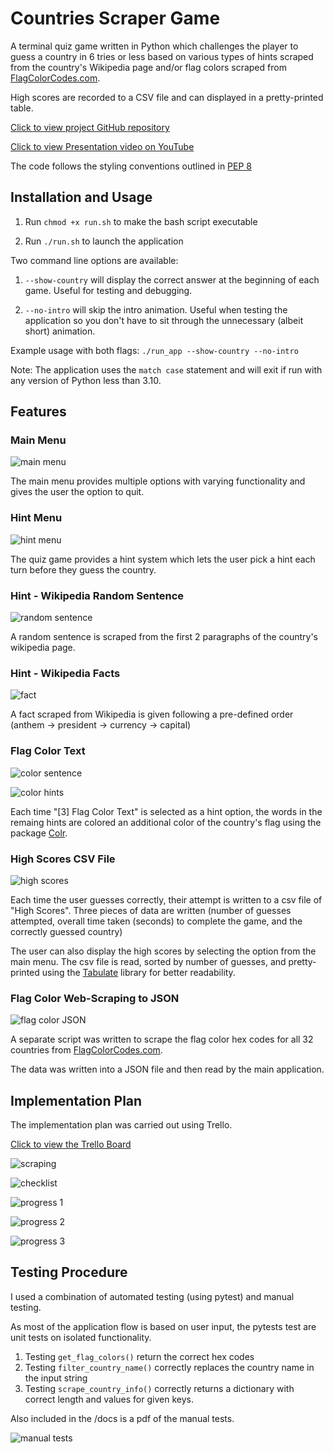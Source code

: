 # Countries Scraper Game

A terminal quiz game written in Python which challenges the player to guess a country in 6 tries or less based on various types of hints scraped from the country's Wikipedia page and/or flag colors scraped from [FlagColorCodes.com](https://www.flagcolorcodes.com/).

High scores are recorded to a CSV file and can displayed in a pretty-printed table.

[Click to view project GitHub repository](https://github.com/quentin-mckay/countries-scraper-game)

[Click to view Presentation video on YouTube](https://www.youtube.com/watch?v=jBaQAOYJ8Dc&ab_channel=QuentinMcKay)

The code follows the styling conventions outlined in [PEP 8](https://peps.python.org/pep-0008/)

## Installation and Usage

1. Run `chmod +x run.sh` to make the bash script executable

2. Run `./run.sh` to launch the application

Two command line options are available:
1. `--show-country` will display the correct answer at the beginning of each game. Useful for testing and debugging.

2. `--no-intro` will skip the intro animation. Useful when testing the application so you don't have to sit through the unnecessary (albeit short) animation.

Example usage with both flags: `./run_app --show-country --no-intro`

Note: The application uses the `match case` statement and will exit if run with any version of Python less than 3.10.

## Features

### Main Menu

![main menu](./images/main-menu.jpg)

The main menu provides multiple options with varying functionality and gives the user the option to quit.


### Hint Menu

![hint menu](./images/hint-menu.jpg)

The quiz game provides a hint system which lets the user pick a hint each turn before they guess the country.

### Hint - Wikipedia Random Sentence

![random sentence](./images/random-sentence.jpg)

A random sentence is scraped from the first 2 paragraphs of the country's wikipedia page.

### Hint - Wikipedia Facts

![fact](./images/fact.jpg)

A fact scraped from Wikipedia is given following a pre-defined order (anthem -> president -> currency -> capital)

### Flag Color Text

![color sentence](./images/color-sentence.jpg)

![color hints](./images/flag-color-words.jpg)

Each time "[3] Flag Color Text" is selected as a hint option, the words in the remaing hints are colored an additional color of the country's flag using the package [Colr](https://pypi.org/project/Colr/).  


### High Scores CSV File

![high scores](./images/high-scores.jpg)

Each time the user guesses correctly, their attempt is written to a csv file of "High Scores". Three pieces of data are written (number of guesses attempted, overall time taken (seconds) to complete the game, and the correctly guessed country)

The user can also display the high scores by selecting the option from the main menu. The csv file is read, sorted by number of guesses, and pretty-printed using the [Tabulate](https://pypi.org/project/tabulate/) library for better readability.



### Flag Color Web-Scraping to JSON

![flag color JSON](./images/flag-color-json.jpg)

A separate script was written to scrape the flag color hex codes for all 32 countries from [FlagColorCodes.com](https://www.flagcolorcodes.com/). 

The data was written into a JSON file and then read by the main application.


## Implementation Plan

The implementation plan was carried out using Trello.

[Click to view the Trello Board](https://trello.com/b/vWXNzHCk/countries-scraping-game)

![scraping](./images/trello-scraping-date.jpg)

![checklist](./images/trello-checklist.jpg)

![progress 1](./images/trello-progress-1.jpg)

![progress 2](./images/trello-progress-2.jpg)

![progress 3](./images/trello-progress-3.jpg)

## Testing Procedure

I used a combination of automated testing (using pytest) and manual testing. 

As most of the application flow is based on user input, the pytests test are unit tests on isolated functionality. 

1. Testing `get_flag_colors()` return the correct hex codes
2. Testing `filter_country_name()` correctly replaces the country name in the input string
3. Testing `scrape_country_info()` correctly returns a dictionary with correct length and values for given keys.

Also included in the /docs is a pdf of the manual tests.

![manual tests](./images/manual-tests.jpg)